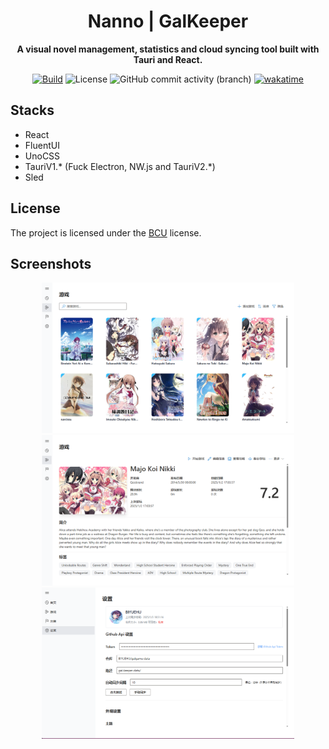 <!-- markdownlint-disable -->

<div align="center">

  <!-- <a target="_blank" href="https://vndb.org/c90804"><img src="client/public/favicon.ico" alt="gal-keeper logo" width="200"></a> -->

# Nanno | GalKeeper

**A visual novel management, statistics and cloud syncing tool built with Tauri and React.**

[![Build](https://github.com/BIYUEHU/gal-keeper/actions/workflows/build.yml/badge.svg?branch=main)](https://github.com/BIYUEHU/gal-keeper/actions/workflows/build.yml)
![License](https://img.shields.io/badge/license-BCU-deepskyblue)
![GitHub commit activity (branch)](https://img.shields.io/github/commit-activity/t/biyuehu/gal-keeper/main)
[![wakatime](https://wakatime.com/badge/user/018dc603-712a-4205-a226-d4c9ccd0d02b/project/fc2029ac-6a5a-41b3-9ff5-fad06b8d681b.svg)](https://wakatime.com/badge/user/018dc603-712a-4205-a226-d4c9ccd0d02b/project/fc2029ac-6a5a-41b3-9ff5-fad06b8d681b)

</div>

<!-- markdownlint-enable -->

## Stacks

- React
- FluentUI
- UnoCSS
- TauriV1.* (Fuck Electron, NW.js and TauriV2.\*)
- Sled

## License

The project is licensed under the [BCU](https://github.com/ICEAGENB/ban-chinaman-using) license.

## Screenshots

<!-- markdownlint-disable -->

<div style="margin:auto;width:910px;max-width:80%">

![](screenshots/1.png)
![](screenshots/2.png)
![](screenshots/3.png)

</div>

<!-- markdownlint-enable -->